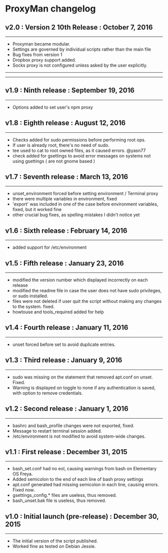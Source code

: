 ProxyMan changelog
===============================================================

## v2.0 : Version 2 10th Release : October 7, 2016
---------------------------------------------------------------
* Proxyman became modular.
* Settings are governed by individual scripts rather than the 
  main file 
* Bug fixes from version 1 
* Dropbox proxy support added. 
* Socks proxy is not configured unless asked by the user explicitly.

***************************************************************
***************************************************************

## v1.9 : Ninth release : September 19, 2016
---------------------------------------------------------------
* Options added to set user's npm proxy

## v1.8 : Eighth release : August 12, 2016
---------------------------------------------------------------
* Checks added for sudo permissions before performing root ops.
* If user is already root, there's no need of sudo.
* tee used to cat to root owned files, as it caused errors. @yasn77
* check added for gsettings to avoid error messages on systems not 
  using gsettings ( are not gnome based )

## v1.7 : Seventh release : March 13, 2016
---------------------------------------------------------------
* unset_environment forced before setting environment / Terminal proxy
* there were multiple variables in environment, fixed
* 'export' was included in one of the case before environment variables, fixed, but it worked fine
* other crucial bug fixes, as spelling mistakes I didn't notice yet

## v1.6 : Sixth release : February 14, 2016
---------------------------------------------------------------
* added support for /etc/environment

## v1.5 : Fifth release : January 23, 2016
---------------------------------------------------------------
* modified the version number which displayed incorrectly on each release
* modified the readme file in case the user does not have sudo privileges, or sudo installed.
* files were not deleted if user quit the script without making any changes to the system. fixed.
* howtouse and tools_required added for help

## v1.4 : Fourth release : January 11, 2016
---------------------------------------------------------------
* unset forced before set to avoid duplicate entries.

## v1.3 : Third release : January 9, 2016
---------------------------------------------------------------
* sudo was missing on the statement that removed apt.conf on unset. Fixed.
* Warning is displayed on toggle to none if any authentication is saved, with option to remove credentials.

## v1.2 : Second release : January 1, 2016
---------------------------------------------------------------
* bashrc and bash_profile changes were not exported, fixed.
* Message to restart terminal session added.
* /etc/environment is not modified to avoid system-wide changes.

## v1.1 : First release : December 31, 2015
---------------------------------------------------------------
* bash_set.conf had no eol, causing warnings from bash on Elementary OS Freya.
* Added semicolon to the end of each line of bash proxy settings
* apt.conf generated had missing semicolon in each line, causing errors. Fixed now.
* gsettings_config.* files are useless, thus removed.
* bash_unset.bak file is useless, thus removed.


## v1.0 : Initial launch (pre-release) : December 30, 2015
---------------------------------------------------------------
* The initial version of the script published.
* Worked fine as tested on Debian Jessie.
